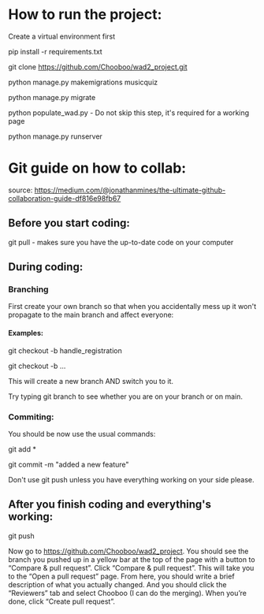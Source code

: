 # How to run the project:
Create a virtual environment first

pip install -r requirements.txt

git clone https://github.com/Chooboo/wad2_project.git

python manage.py makemigrations musicquiz

python manage.py migrate
                     
python populate_wad.py - Do not skip this step, it's required for a working page

python manage.py runserver



# Git guide on how to collab:
source: https://medium.com/@jonathanmines/the-ultimate-github-collaboration-guide-df816e98fb67

## Before you start coding:

git pull - makes sure you have the up-to-date code on your computer


## During coding:

### Branching

First create your own branch so that when you accidentally mess up it won't propagate to the main branch and affect everyone:

#### Examples:

git checkout -b handle_registration

git checkout -b ...

This will create a new branch AND switch you to it.

Try typing git branch to see whether you are on your branch or on main.

### Commiting:

You should be now use the usual commands:

git add *

git commit -m "added a new feature"

Don't use git push unless you have everything working on your side please.


## After you finish coding and everything's working:

git push

Now go to https://github.com/Chooboo/wad2_project. 
You should see the branch you pushed up in a yellow bar at the top of the page with a button to “Compare & pull request”.
Click “Compare & pull request”. This will take you to the “Open a pull request” page. 
From here, you should write a brief description of what you actually changed. 
And you should click the “Reviewers” tab and select Chooboo (I can do the merging). When you’re done, click “Create pull request”.
